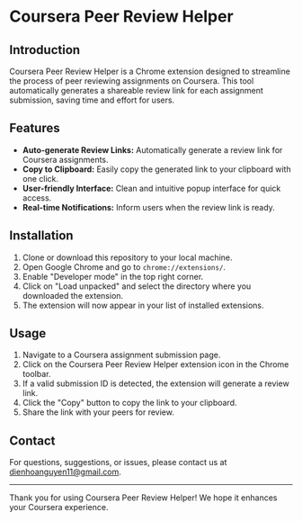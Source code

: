 # Coursera Peer Review Helper

## Introduction

Coursera Peer Review Helper is a Chrome extension designed to streamline the process of peer reviewing assignments on Coursera. This tool automatically generates a shareable review link for each assignment submission, saving time and effort for users.

## Features

- **Auto-generate Review Links:** Automatically generate a review link for Coursera assignments.
- **Copy to Clipboard:** Easily copy the generated link to your clipboard with one click.
- **User-friendly Interface:** Clean and intuitive popup interface for quick access.
- **Real-time Notifications:** Inform users when the review link is ready.

## Installation

1. Clone or download this repository to your local machine.
2. Open Google Chrome and go to `chrome://extensions/`.
3. Enable "Developer mode" in the top right corner.
4. Click on "Load unpacked" and select the directory where you downloaded the extension.
5. The extension will now appear in your list of installed extensions.

## Usage

1. Navigate to a Coursera assignment submission page.
2. Click on the Coursera Peer Review Helper extension icon in the Chrome toolbar.
3. If a valid submission ID is detected, the extension will generate a review link.
4. Click the "Copy" button to copy the link to your clipboard.
5. Share the link with your peers for review.

## Contact

For questions, suggestions, or issues, please contact us at dienhoanguyen11@gmail.com.

---

Thank you for using Coursera Peer Review Helper! We hope it enhances your Coursera experience.
